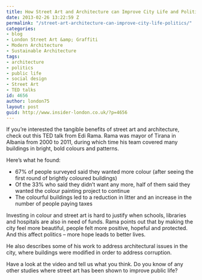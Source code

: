 ```yaml
---
title: How Street Art and Architecture can Improve City Life and Politics
date: 2013-02-26 13:22:59 Z
permalink: "/street-art-architecture-can-improve-city-life-politics/"
categories:
- blog
- London Street Art &amp; Graffiti
- Modern Architecture
- Sustainable Architecture
tags:
- architecture
- politics
- public life
- social design
- Street Art
- TED talks
id: 4656
author: london75
layout: post
guid: http://www.insider-london.co.uk/?p=4656
---
```


If you&#8217;re interested the tangible benefits of street art and architecture, check out this TED talk from Edi Rama. Rama was mayor of Tirana in Albania from 2000 to 2011, during which time his team covered many buildings in bright, bold colours and patterns.
  

  
Here&#8217;s what he found:

  * 67% of people surveyed said they wanted more colour (after seeing the first round of brightly coloured buildings)
  * Of the 33% who said they didn&#8217;t want any more, half of them said they wanted the colour painting project to continue
  * The colourful buildings led to a reduction in litter and an increase in the number of people paying taxes

Investing in colour and street art is hard to justify when schools, libraries and hospitals are also in need of funds. Rama points out that by making the city feel more beautiful, people felt more positive, hopeful and protected. And this affect politics – more hope leads to better lives.

He also describes some of his work to address architectural issues in the city, where buildings were modified in order to address corruption.

Have a look at the video and tell us what you think. Do you know of any other studies where street art has been shown to improve public life?